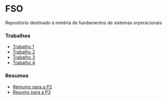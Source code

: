 # FSO
Repositório destinado à metéria de fundamentos de sistemas orperacionais

### Trabalhos
 
* [Trabalho 1]()
* [Trabalho 2]()
* [Trabalho 3]()
* [Trabalho 4]()
 
### Resumos

* [Remumo para a P2]()
* [Resumo para a P3]()
